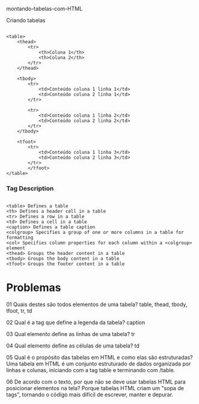 
montando-tabelas-com-HTML

Criando tabelas

```

<table>
	<thead>  
		<tr>  
			<th>Coluna 1</th>  
			<th>Coluna 2</th>  
		</tr>  
	</thead>  

	<tbody>  
		<tr>  
			<td>Conteúdo coluna 1 linha 1</td>  
			<td>Conteúdo coluna 2 linha 1</td>  
		</tr>  
	
		<tr>  
			<td>Conteúdo coluna 1 linha 2</td>  
			<td>Conteúdo coluna 2 linha 2</td>  
		</tr>  
	</tbody>  

	<tfoot>  
		<tr>  
			<td>Conteúdo coluna 1 linha 3</td>  
			<td>Conteúdo coluna 2 linha 3</td>  
		</tr>  
		</tfoot>  
</table>

```


### Tag	Description

```

<table> Defines a table
<th> Defines a header cell in a table
<tr> Defines a row in a table
<td> Defines a cell in a table
<caption> Defines a table caption
<colgroup> Specifies a group of one or more columns in a table for formatting
<col> Specifies column properties for each column within a <colgroup> element
<thead> Groups the header content in a table
<tbody> Groups the body content in a table
<tfoot> Groups the footer content in a table

```

# Problemas

01
​Quais destes são todos elementos de uma tabela?
table, thead, tbody, tfoot, tr, td

02
​Qual é a tag que define a legenda da tabela?
caption

03
Qual elemento define as linhas de uma tabela?
tr

04
Qual elemento define as células de uma tabela?​
td

05
Qual é o propósito das tabelas em HTML e como elas são estruturadas?
​Uma tabela em HTML é um conjunto estruturado de dados organizada por linhas e colunas, iniciando com a tag table e terminando com /table.

06
De acordo com o texto, por que não se deve usar tabelas HTML para posicionar elementos na tela? 
Porque tabelas HTML criam um "sopa de tags", tornando o código mais difícil de escrever, manter e depurar.​
